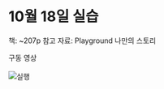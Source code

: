 # 10월 18일 실습 

책: ~207p
참고 자료: Playground 나만의 스토리 

구동 영상 <br><br>
![실행](https://user-images.githubusercontent.com/97100404/196601229-cd54d4c3-16f3-4f5c-9461-ae509e8704d4.gif)
